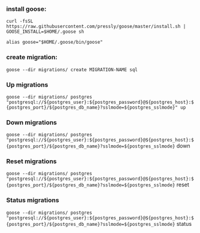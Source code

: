### install goose:
```
curl -fsSL https://raw.githubusercontent.com/pressly/goose/master/install.sh | GOOSE_INSTALL=$HOME/.goose sh

alias goose="$HOME/.goose/bin/goose"
```

### create migration:
`goose --dir migrations/ create MIGRATION-NAME sql`

### Up migrations
`goose --dir migrations/ postgres "postgresql://${postgres_user}:${postgres_password}@${postgres_host}:${postgres_port}/${postgres_db_name}?sslmode=${postgres_sslmode}" up`

### Down migrations
`goose --dir migrations/ postgres "postgresql://${postgres_user}:${postgres_password}@${postgres_host}:${postgres_port}/${postgres_db_name}?sslmode=${postgres_sslmode}` down

### Reset migrations
`goose --dir migrations/ postgres "postgresql://${postgres_user}:${postgres_password}@${postgres_host}:${postgres_port}/${postgres_db_name}?sslmode=${postgres_sslmode}` reset

### Status migrations
`goose --dir migrations/ postgres "postgresql://${postgres_user}:${postgres_password}@${postgres_host}:${postgres_port}/${postgres_db_name}?sslmode=${postgres_sslmode}` status